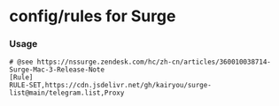# config/rules for Surge

### Usage

```
# @see https://nssurge.zendesk.com/hc/zh-cn/articles/360010038714-Surge-Mac-3-Release-Note
[Rule]
RULE-SET,https://cdn.jsdelivr.net/gh/kairyou/surge-list@main/telegram.list,Proxy
```
